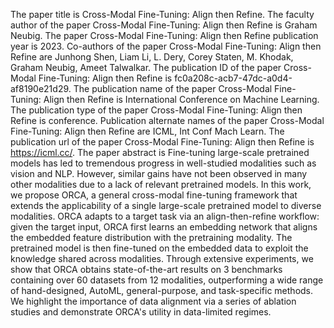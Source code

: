 The paper title is Cross-Modal Fine-Tuning: Align then Refine.
The faculty author of the paper Cross-Modal Fine-Tuning: Align then Refine is Graham Neubig.
The paper Cross-Modal Fine-Tuning: Align then Refine publication year is 2023.
Co-authors of the paper Cross-Modal Fine-Tuning: Align then Refine are Junhong Shen, Liam Li, L. Dery, Corey Staten, M. Khodak, Graham Neubig, Ameet Talwalkar.
The publication ID of the paper Cross-Modal Fine-Tuning: Align then Refine is fc0a208c-acb7-47dc-a0d4-af8190e21d29.
The publication name of the paper Cross-Modal Fine-Tuning: Align then Refine is International Conference on Machine Learning.
The publication type of the paper Cross-Modal Fine-Tuning: Align then Refine is conference.
Publication alternate names of the paper Cross-Modal Fine-Tuning: Align then Refine are ICML, Int Conf Mach Learn.
The publication url of the paper Cross-Modal Fine-Tuning: Align then Refine is https://icml.cc/.
The paper abstract is Fine-tuning large-scale pretrained models has led to tremendous progress in well-studied modalities such as vision and NLP. However, similar gains have not been observed in many other modalities due to a lack of relevant pretrained models. In this work, we propose ORCA, a general cross-modal fine-tuning framework that extends the applicability of a single large-scale pretrained model to diverse modalities. ORCA adapts to a target task via an align-then-refine workflow: given the target input, ORCA first learns an embedding network that aligns the embedded feature distribution with the pretraining modality. The pretrained model is then fine-tuned on the embedded data to exploit the knowledge shared across modalities. Through extensive experiments, we show that ORCA obtains state-of-the-art results on 3 benchmarks containing over 60 datasets from 12 modalities, outperforming a wide range of hand-designed, AutoML, general-purpose, and task-specific methods. We highlight the importance of data alignment via a series of ablation studies and demonstrate ORCA's utility in data-limited regimes.
